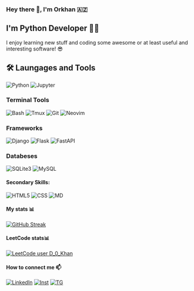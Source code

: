 ### Hey there 👋, I'm Orkhan 🇦🇿

## I'm Python Developer 👨‍💻

I enjoy learning new stuff and coding some awesome or at least useful and interesting software! 😎

## 🛠️ Laungages and Tools

![Python](https://img.shields.io/badge/Python-14354C?style=for-the-badge&logo=python&logoColor=white)
![Jupyter](https://img.shields.io/badge/Jupyter-gray?style=for-the-badge&logo=Jupyter)

### Terminal Tools
![Bash](https://img.shields.io/badge/GNU%20Bash-4EAA25?style=for-the-badge&logo=GNU%20Bash&logoColor=white)
![Tmux](https://img.shields.io/badge/tmux-1BB91F?style=for-the-badge&logo=tmux&logoColor=white)
![Git](https://img.shields.io/badge/GIT-E44C30?style=for-the-badge&logo=git&logoColor=white)
![Neovim](https://img.shields.io/badge/NeoVim-%2357A143.svg?&style=for-the-badge&logo=neovim&logoColor=white)

### Frameworks
![Django](https://img.shields.io/badge/Django-092E20?style=for-the-badge&logo=django&logoColor=white)
![Flask](https://img.shields.io/badge/Flask-000000?style=for-the-badge&logo=flask&logoColor=white)
![FastAPI](https://img.shields.io/badge/FastAPI-005571?style=for-the-badge&logo=fastapi)

### Databeses
![SQLite3](https://img.shields.io/badge/SQLite-07405E?style=for-the-badge&logo=sqlite&logoColor=white)
![MySQL](https://img.shields.io/badge/MySQL-00000F?style=for-the-badge&logo=mysql&logoColor=white)

#### Secondary Skills:
![HTML5](https://img.shields.io/badge/HTML5-E34F26?style=for-the-badge&logo=html5&logoColor=white)
![CSS](https://img.shields.io/badge/CSS3-1572B6?style=for-the-badge&logo=css3&logoColor=white)
![MD](https://img.shields.io/badge/Markdown-000000?style=for-the-badge&logo=markdown&logoColor=white)

#### My stats 📊
[![GitHub Streak](http://github-readme-streak-stats.herokuapp.com?user=0r1k&theme=dark&background=000000)](https://git.io/streak-stats)

#### LeetCode stats📊
[![LeetCode user D_0_Khan](https://img.shields.io/badge/dynamic/json?style=for-the-badge&labelColor=black&color=%23ffa116&label=Solved&query=solvedOverTotal&url=https%3A%2F%2Fleetcode-badge.vercel.app%2Fapi%2Fusers%2FD_0_Khan&logo=leetcode&logoColor=yellow)](https://leetcode.com/D_0_Khan/)

#### How to connect me 📫
<!-- [![VK](https://img.shields.io/badge/вконтакте-%232E87FB.svg?&style=for-the-badge&logo=vk&logoColor=white)](https://vk.com/d__khan) -->
[![LinkedIn](https://img.shields.io/badge/LinkedIn-0077B5?style=for-the-badge&logo=linkedin&logoColor=white)](https://www.inkenin.com/in/orkhan-djafarli)
[![Inst](https://img.shields.io/badge/Instagram-E4405F?style=for-the-badge&logo=instagram&logoColor=white)](https://www.instagram.com/d_k.h.a.n)
[![TG](https://img.shields.io/badge/Telegram-2CA5E0?style=for-the-badge&logo=telegram&logoColor=white)](https://t.me/D_O_Khan)
<!--[![Kaggle](https://img.shields.io/badge/Kaggle-20BEFF?style=for-the-badge&logo=Kaggle&logoColor=white)](https://www.kaggle.com/orkhandjafarli)-->
